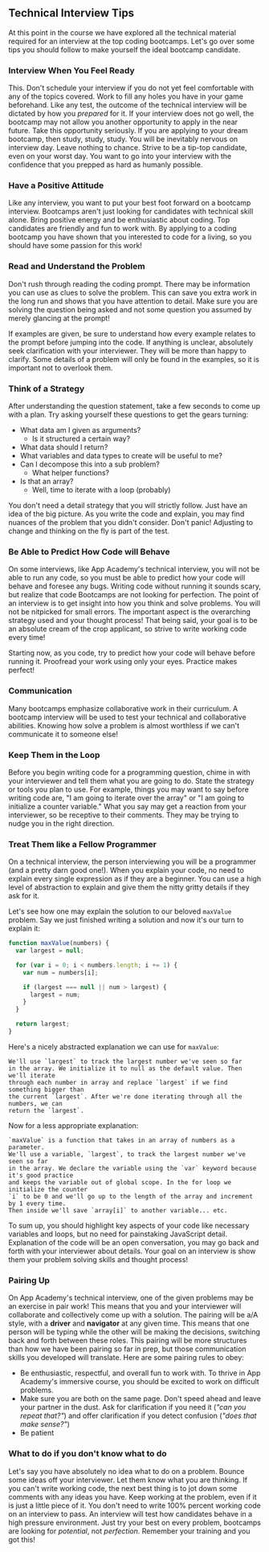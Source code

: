 ## Technical Interview Tips

At this point in the course we have explored all the technical material required
for an interview at the top coding bootcamps. Let's go over some tips
you should follow to make yourself the ideal bootcamp candidate.

### Interview When You Feel Ready

This. Don't schedule your interview if you do not yet feel comfortable with any
of the topics covered. Work to fill any holes you have in your game beforehand. Like any test,
the outcome of the technical interview will be dictated by how you *prepared* for it. If your
interview does not go well, the bootcamp may not allow you another opportunity to apply
in the near future. Take this opportunity seriously. If you are applying to your
dream bootcamp, then study, study, study. You will be inevitably nervous on interview
day. Leave nothing to chance. Strive to be a tip-top candidate, even on your worst day.
You want to go into your interview with the confidence that you prepped as hard
as humanly possible.

### Have a Positive Attitude

Like any interview, you want to put your best foot forward on a bootcamp interview. Bootcamps
aren't just looking for candidates with technical skill alone. Bring positive energy
and be enthusiastic about coding. Top candidates are friendly and fun to work with.
By applying to a coding bootcamp you have shown that you interested to code for a
living, so you should have some passion for this work!

### Read and Understand the Problem

Don't rush through reading the coding prompt. There may be information you can
use as clues to solve the problem. This can save you extra work in the long run and
shows that you have attention to detail. Make sure you are solving the question
being asked and not some question you assumed by merely glancing at the prompt!

If examples are given, be sure to understand how every example relates to the prompt
before jumping into the code. If anything is unclear, absolutely seek clarification with your
interviewer. They will be more than happy to clarify. Some details of a problem will only be found
in the examples, so it is important not to overlook them.

### Think of a Strategy

After understanding the question statement, take a few seconds to come up with a plan.
Try asking yourself these questions to get the gears turning:

+ What data am I given as arguments?
  + Is it structured a certain way?
+ What data should I return?
+ What variables and data types to create will be useful to me?
+ Can I decompose this into a sub problem?
  + What helper functions?
+ Is that an array?
  + Well, time to iterate with a loop (probably)

You don't need a detail strategy that you will strictly follow. Just have an idea
of the big picture. As you write the code and explain, you may find nuances of the
problem that you didn't consider. Don't panic! Adjusting to change and thinking
on the fly is part of the test.

### Be Able to Predict How Code will Behave

On some interviews, like App Academy's technical interview, you will not be able
to run any code, so you must be able to predict how your code will behave and
foresee any bugs. Writing code without running it sounds scary,
but realize that code Bootcamps are not looking for perfection.
The point of an interview is to get insight into how you think and solve problems.
You will not be nitpicked for small errors. The important aspect is the overarching
strategy used and your thought process! That being said, your goal is to be an absolute
cream of the crop applicant, so strive to write working code every time!

Starting now, as you code, try to predict how your code will behave before running it.
Proofread your work using only your eyes. Practice makes perfect!

### Communication

Many bootcamps emphasize collaborative work in their curriculum. A bootcamp interview
will be used to test your technical and collaborative abilities. Knowing how solve
a problem is almost worthless if we can't communicate it to someone else!

### Keep Them in the Loop

Before you begin writing code for a programming question, chime in with your interviewer
and tell them what you are going to do. State the strategy or tools you plan to use.
For example, things you may want to say before writing code are, "I am going to
iterate over the array" or "I am going to initialize a counter variable." What you
say may get a reaction from your interviewer, so be receptive to their comments.
They may be trying to nudge you in the right direction.

### Treat Them like a Fellow Programmer

On a technical interview, the person interviewing you will be a
programmer (and a pretty darn good one!). When you explain your code, no need to
explain every single expression as if they are a beginner. You can use a high level
of abstraction to explain and give them the nitty gritty details if they ask for it.

Let's see how one may explain the solution to our beloved `maxValue` problem. Say
we just finished writing a solution and now it's our turn to explain it:

```js
function maxValue(numbers) {
  var largest = null;

  for (var i = 0; i < numbers.length; i += 1) {
    var num = numbers[i];

    if (largest === null || num > largest) {
      largest = num;
    }
  }

  return largest;
}
```

Here's a nicely abstracted explanation we can use for `maxValue`:

```
We'll use `largest` to track the largest number we've seen so far
in the array. We initialize it to null as the default value. Then we'll iterate
through each number in array and replace `largest` if we find something bigger than
the current `largest`. After we're done iterating through all the numbers, we can
return the `largest`.
```

Now for a less appropriate explanation:

```
`maxValue` is a function that takes in an array of numbers as a parameter.
We'll use a variable, `largest`, to track the largest number we've seen so far
in the array. We declare the variable using the `var` keyword because it's good practice
and keeps the variable out of global scope. In the for loop we initialize the counter
`i` to be 0 and we'll go up to the length of the array and increment by 1 every time.
Then inside we'll save `array[i]` to another variable... etc.
```

To sum up, you should highlight key aspects of your code like necessary variables
and loops, but no need for painstaking JavaScript detail. Explanation of the code
will be an open conversation, you may go back and forth with your interviewer about details.
Your goal on an interview is show them your problem solving skills and thought process!

### Pairing Up

On App Academy's technical interview, one of the given problems may be an exercise
in pair work! This means that you and your interviewer will collaborate and
collectively come up with a solution. The pairing will be a/A style, with a **driver**
and **navigator** at any given time. This means that one person will be typing
while the other will be making the decisions, switching back and forth between these roles.
This pairing will be more structures than how we have been pairing so far in prep,
but those communication skills you developed will translate. Here are some pairing rules
to obey:

+ Be enthusiastic, respectful, and overall fun to work with. To thrive in App Academy's
immersive course, you should be excited to work on difficult problems.
+ Make sure you are both on the same page. Don't speed ahead and leave your partner
in the dust. Ask for clarification if you need it (*"can you repeat that?"*) and offer
clarification if you detect confusion (*"does that make sense?"*)
+ Be patient

### What to do if you don't know what to do

Let's say you have absolutely no idea what to do on a problem. Bounce some ideas
off your interviewer. Let them know what you are thinking. If you can't write
working code, the next best thing is to jot down some comments with any ideas you
have. Keep working at the problem, even if it is just a little piece of it.
You don't need to write 100% percent working code on an interview to pass. An interview
will test how candidates behave in a high pressure environment. Just try your best on every
problem, bootcamps are looking for *potential*, not *perfection*. Remember your
training and you got this!
